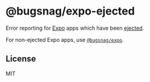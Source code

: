 # @bugsnag/expo-ejected

Error reporting for [Expo](https://expo.io) apps which have been [ejected](https://docs.expo.io/versions/v32.0.0/workflow/glossary-of-terms/#eject).

For non-ejected Expo apps, use [`@bugsnag/expo`](../expo).

## License
MIT

